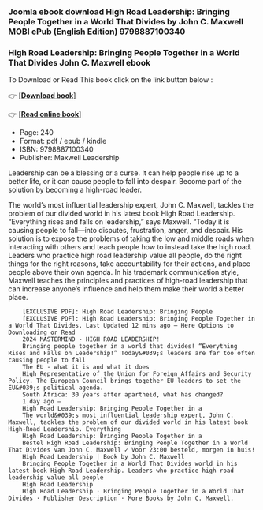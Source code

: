 ### Joomla ebook download High Road Leadership: Bringing People Together in a World That Divides by John C. Maxwell MOBI ePub (English Edition) 9798887100340



### High Road Leadership: Bringing People Together in a World That Divides John C. Maxwell ebook

To Download or Read This book click on the link button below :

👉  [**[Download book](http://get-pdfs.com/download.php?group=book&from=github.com&id=709003&lnk=1060 "Download book")**]

👉  [**[Read online book](http://get-pdfs.com/download.php?group=book&from=github.com&id=709003&lnk=1060 "Read online book")**]





* Page: 240
* Format: pdf / epub / kindle
* ISBN: 9798887100340
* Publisher: Maxwell Leadership






Leadership can be a blessing or a curse. It can help people rise up to a better life, or it can cause people to fall into despair. Become part of the solution by becoming a high-road leader.
 
 The world’s most influential leadership expert, John C. Maxwell, tackles the problem of our divided world in his latest book High Road Leadership. “Everything rises and falls on leadership,” says Maxwell. “Today it is causing people to fall—into disputes, frustration, anger, and despair. His solution is to expose the problems of taking the low and middle roads when interacting with others and teach people how to instead take the high road. Leaders who practice high road leadership value all people, do the right things for the right reasons, take accountability for their actions, and place people above their own agenda. In his trademark communication style, Maxwell teaches the principles and practices of high-road leadership that can increase anyone’s influence and help them make their world a better place.


        [EXCLUSIVE PDF]: High Road Leadership: Bringing People
        [EXCLUSIVE PDF]: High Road Leadership: Bringing People Together in a World That Divides. Last Updated 12 mins ago – Here Options to Downloading or Read 
        2024 MASTERMIND - HIGH ROAD LEADERSHIP!
        Bringing people together in a world that divides! “Everything Rises and Falls on Leadership!” Today&#039;s leaders are far too often causing people to fall 
        The EU - what it is and what it does
        High Representative of the Union for Foreign Affairs and Security Policy. The European Council brings together EU leaders to set the EU&#039;s political agenda.
        South Africa: 30 years after apartheid, what has changed?
        1 day ago —
        High Road Leadership: Bringing People Together in a
        The world&#039;s most influential leadership expert, John C. Maxwell, tackles the problem of our divided world in his latest book High-Road Leadership. Everything 
        High Road Leadership: Bringing People Together in a
        Bestel High Road Leadership: Bringing People Together in a World That Divides van John C. Maxwell ✓ Voor 23:00 besteld, morgen in huis!
        High Road Leadership | Book by John C. Maxwell
        Bringing People Together in a World That Divides world in his latest book High Road Leadership. Leaders who practice high road leadership value all people 
        High Road Leadership
        High Road Leadership · Bringing People Together in a World That Divides · Publisher Description · More Books by John C. Maxwell.
    




